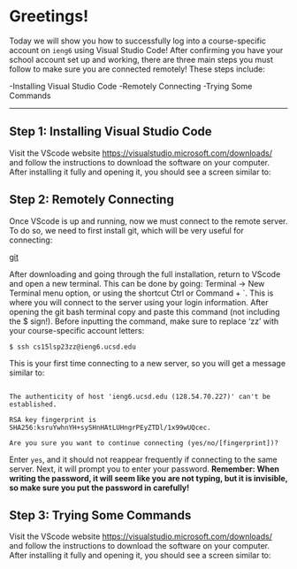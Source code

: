 # **Greetings!**
Today we will show you how to successfully log into a course-specific account on `ieng6` using Visual Studio Code! After confirming you have your school account set up and working, there are three main steps you must follow to make sure you are connected remotely! These steps include: 

-Installing Visual Studio Code
-Remotely Connecting
-Trying Some Commands

---
## Step 1: Installing Visual Studio Code
Visit the VScode website https://visualstudio.microsoft.com/downloads/ and follow the instructions to download the software on your computer. After installing it fully and opening it, you should see a screen similar to: 

## Step 2: Remotely Connecting
Once VScode is up and running, now we must connect to the remote server. To do so, we need to first install git, which will be very useful for connecting:

[git](https://gitforwindows.org/)

After downloading and going through the full installation, return to VScode and open a new terminal. This can be done by going: Terminal → New Terminal menu option, or using the shortcut Ctrl or Command + `. This is where you will connect to the server using your login information. After opening the git bash terminal copy and paste this command (not including the $ sign!). Before inputting the command, make sure to replace ‘zz’ with your course-specific account letters:

`$ ssh cs15lsp23zz@ieng6.ucsd.edu`

This is your first time connecting to a new server, so you will get a message similar to:

```⤇ ssh cs15lsp23zz@ieng6.ucsd.edu

The authenticity of host 'ieng6.ucsd.edu (128.54.70.227)' can't be established.

RSA key fingerprint is SHA256:ksruYwhnYH+sySHnHAtLUHngrPEyZTDl/1x99wUQcec.

Are you sure you want to continue connecting (yes/no/[fingerprint])?
```
Enter `yes`, and it should not reappear frequently if connecting to the same server. Next, it will prompt you to enter your password. **Remember: When writing the password, it will seem like you are not typing, but it is invisible, so make sure you put the password in carefully!**

## Step 3: Trying Some Commands
Visit the VScode website https://visualstudio.microsoft.com/downloads/ and follow the instructions to download the software on your computer. After installing it fully and opening it, you should see a screen similar to:
